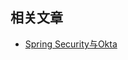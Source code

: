 ## 相关文章

+ [Spring Security与Okta](http://tu-yucheng.github.io/springsecurity/2023/05/17/spring-security-okta.html)
